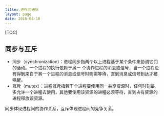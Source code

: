 ```yaml
---
title: 进程间通信
layout: page
date: 2016-04-10
---
```

[TOC]

## 同步与互斥

- 同步（synchronization）：进程同步指两个以上进程基于某个条件来协调它们的活动。一个进程的执行依赖于另一
个协作进程的消息或信号，当一个进程没有得到来自于另一个进程的消息或信号时则需等待，直到消息或信号到达才被唤醒。
- 互斥（mutex）：进程互斥指若干个进程要使用同一共享资源时，任何时刻最多允许一个进程去使用，其他要使用该资源的进程必须等待，直到占有资源的进程释放该资源。

同步体现进程间的协作关系，互斥体现进程间的竞争关系。